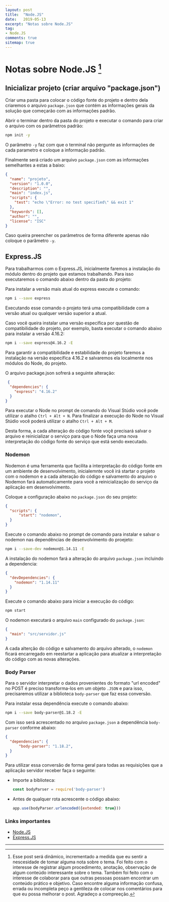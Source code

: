 ```yaml
---
layout: post
title:  "Node.JS"
date:   2019-05-13
excerpt: "Notas sobre Node.JS"
tag:
- Node.JS 
comments: true
sitemap: true
---
```


# Notas sobre Node.JS [^bignote]

## Inicializar projeto (criar arquivo "package.json")

Criar uma pasta para colocar o código fonte do projeto e dentro dela criaremos o arquivo `package.json` que contém as informações gerais da solução que começarão com as informações padrão.

Abrir o terminar dentro da pasta do projeto e executar o comando para criar o arquivo com os parâmetros padrão:
``` bash
npm init -y
```
O parâmetro `-y` faz com que o terminal não pergunte as informações de cada parametro e coloque a informação padrão.

Finalmente será criado um arquivo `package.json` com as informações semelhantes a estas a baixo:
```JSON
{
  "name": "projeto",
  "version": "1.0.0",
  "description": "",
  "main": "index.js",
  "scripts": {
    "test": "echo \"Error: no test specified\" && exit 1"
  },
  "keywords": [],
  "author": "",
  "license": "ISC"
}
```

Caso queira preencher os parâmetros de forma diferente apenas não coloque o parâmetro `-y`.

## Express.JS

Para trabalharmos com o Express.JS, inicialmente faremos a instalação do módulo dentro do projeto que estamos trabalhando.
Para isso executaremos o comando abaixo dentro da pasta do projeto:

Para instalar a versão mais atual do express execute o comando:
``` BASH
npm i --save express
```
Executando esse comando o projeto terá uma compatibilidade com a versão atual ou qualquer versão superior a atual.

Caso você queira instalar uma versão específica por questão de compatibilidade do projeto, por exemplo, basta executar o comando abaixo para instalar a versão 4.16.2:

``` BASH
npm i --save express@4.16.2 -E
```
Para garantir a compatibilidade e estabilidade do projeto faremos a instalação na versão específica 4.16.2 e salvaremos ela localmente nos módulos do Node, do projeto.  

O arquivo package.json sofrerá a seguinte alteração:

``` json
 {
  "dependencies": {
    "express": "4.16.2"
  }
}
```

Para executar o Node no prompt de comando do Visual Stúdio você pode utilizar o atalho `Ctrl + Alt + N`.
Para finalizar a execução do Node no Visual Stúdio você poderá utilizar o atalho `Ctrl + Alt + M`.

Desta forma, a cada alteração do código fonte voçê precisará salvar o arquivo e reinicializar o serviço para que o Node faça uma nova interpretação do código fonte do serviço que está sendo executado.

### Nodemon

Nodemon é uma ferramenta que facilita a interpretação do código fonte em um ambiente de desenvolvimento, inicialemnte você irá startar o projeto com o nodemon e a cada alteração do código e salvamento do arquivo o Nodemon fará automaticamente para você a reinicialização do serviço da aplicação em desenvolvimento.

Coloque a configuração abaixo no `package.json` do seu projeto:

``` json
{
  "scripts": {
      "start": "nodemon",
  }
}
```

Execute o comando abaixo no prompt de comando para instalar e salvar o nodemon nas dependências de desenvolvimento do proejeto:
``` bash
npm i --save-dev nodemon@1.14.11 -E
```

A instalação do nodemon fará a alteração do arquivo `package.json` incluindo a dependencia:

``` json
{
  "devDependencies": {
    "nodemon": "1.14.11"
  }
}
```

Execute o comando abaixo para iniciar a execução do código:
``` bash
npm start
```
O nodemon executará o arquivo `main` configurado do `package.json`:

``` json
{
  "main": "src/servidor.js"
}
```

A cada alterção do código e salvamento do arquivo alterado, o `nodemon` ficará encarregado em reestartar a aplicação para atualizar a interpretação do código com as novas alterações.

### Body Parser

Para o servidor interpretar o dados provenientes do formato "url encoded" no POST é preciso transforma-los em um objeto `.JSON` e para isso, precisaremos utilizar a biblioteca `body-parser` que faz essa conversão.

Para instalar essa dependência execute o comando abaixo:

``` bash
npm i --save body-parser@1.18.2 -E
```

Com isso será acrescentado no arquivo `package.json` a dependência `body-parser` conforme abaixo:

``` json
{
  "dependencies": {
      "body-parser": "1.18.2",
  }
}
```

Para utilizar essa conversão de forma geral para todas as requisições que a aplicação servidor receber faça o seguinte:

- Importe a biblioteca:

  ``` javascript
  const bodyParser = require('body-parser')
  ```

- Antes de qualquer rota acrescente o código abaixo:
  
  ``` javascript
  app.use(bodyParser.urlencoded({extended: true}))
  ```

### Links importantes

- [Node.JS](https://nodejs.org)
- [Express.JS](https://expressjs.com/pt-br/)

---

[^bignote]: Esse post será dinâmico, incrementado a medida que eu sentir a nescesidade de tomar alguma nota sobre o tema. Foi feito com o interesse de registrar algum procedimento, anotação, observação de algum conteúdo interessante sobre o tema. Também foi feito com o interesse de colaborar para que outras pessoas possam encontrar um conteúdo prático e objetivo. Caso encontre alguma informação confusa, errada ou incompleta peço a gentileza de colocar nos comentários para que eu possa melhorar o post. Agradeço a compreeção.